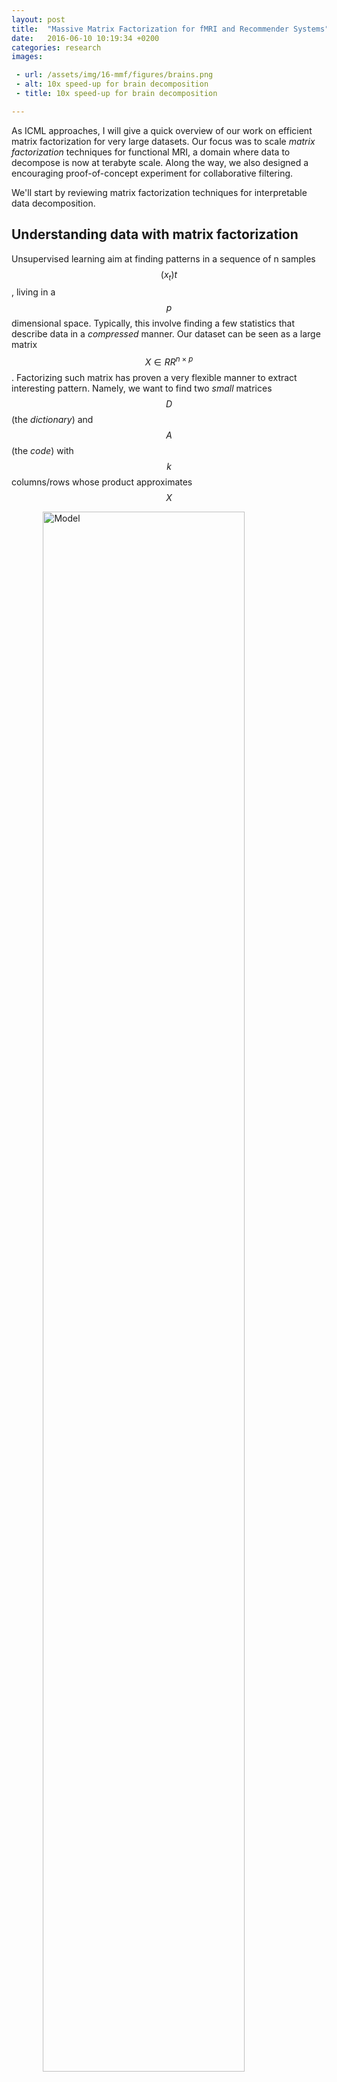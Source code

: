 ```yaml
---
layout: post
title:  "Massive Matrix Factorization for fMRI and Recommender Systems"
date:   2016-06-10 10:19:34 +0200
categories: research
images:

 - url: /assets/img/16-mmf/figures/brains.png
 - alt: 10x speed-up for brain decomposition
 - title: 10x speed-up for brain decomposition

---
```


As ICML approaches, I will give a quick overview of our work on efficient
matrix factorization for very large datasets. Our focus was to scale *matrix
factorization* techniques for functional MRI, a domain where data to
decompose is now at terabyte scale. Along the way, we also designed a encouraging proof-of-concept
experiment for collaborative filtering.

We'll start by reviewing matrix factorization techniques for interpretable data
decomposition.

## Understanding data with matrix factorization

Unsupervised learning aim at finding patterns in a sequence of n samples
$$(x_t)t$$, living in a $$p$$ dimensional space. Typically, this involve finding a few statistics that describe data in a *compressed* manner. Our dataset can be seen as a large matrix $$X \in RR^{n \times p}$$. Factorizing such matrix has proven a very flexible manner to extract interesting pattern. Namely, we want to find two *small* matrices $$D$$ (the *dictionary*) and $$A$$ (the *code*) with $$k$$ columns/rows whose product approximates $$X$$

<img src="/assets/img/16-mmf/drawings/poster_model_sparse.png" width="80%" style="display: block; margin: 0 auto;" title="Model" />

Small can mean several things here : we may impose $$k$$ to be small, which amounts to search for a low rank representation of the matrix $$X$$, and thus a subspace of $$RR^p$$ that approximately include all samples. For interpretability, it can be useful, as in the drawing above, to impose sparsity on $$D$$ -- this is what we'll do in fMRI.

In other settings, we may have $$k$$ large but impose $$A$$ *sparse*, leading to an overcomplete dictionary learning setting, that generalize the k-means algorithm. This setting won't interest us today, although we use its terminology.

### fMRI example

We can already instantiate matrix factorization for fMRI as this will make things clearer. We study resting-state functional imaging : 500 subjects go four times in a scanner, to get their brain activity recorded during 15 minutes while at rest -- roughly, a 3D image of their brain activity is acquired every second. This yields 2 millions 3D images of brain activity, each of them with 200 000 *voxels* -- **2TB** of dense data. We want to extract spatial activity maps that constitute a good basis for these images:

<img src="/assets/img/16-mmf/drawings/poster_fmri_dl_flat.png" width="80%" style="display: block; margin: 0 auto;" title="Model" />


What we are most interested in is the dictionary $$D$$, that holds, say, 70 sparse spatial maps. We expect those to capture functional networks, segmenting the auditory, visual, motor cortex, etc. Sparsity and low-rank are key for pattern discovery: we want to find few maps, with few activated regions.

## Matrix factorization for large datasets

A little math should be introduced to better grasp our problem. Decomposing $$X$$ into the product $$D A$$ can be done by solving an optimization problem (see **[Olshausen '97]** for the initial problem setting):

$$
Min_{D \in \mathcal{C}, A \in R^{k\times p}} \Vert X - D A \Vert_2^2 + \lambda \Omega(\alpha)
$$

where structure and sparsity can be imposed via constraints (convex set $$\mathcal{C}$$)
and penalties. For example, we may impose dictionary columns to live in $$\ell_1$$ balls, to get a sparse dictionary.

Solving this minimization problem is where all the honey is : let's see what methods can be used when $$X$$ grows large.

A naive solver alternatively minimize the loss function over $$A$$ and $$D$$. Meaning, given $$X$$ and $$A$$, find the best $$D$$, given $$X$$ and $$D$$, find the best $$A$$, and repeat. If we look at it from a dictionary oriented point of view, we define
$$ A(D) = \text{arg}\,\min_{A \in R^{k \times n}} \Vert X - D A \Vert_F^2  + \lambda \Omega(A) $$

$$ \alpha_i(D) = \text{arg}\,\min_{A \in R^{k \times n}} \Vert X_i - D \alpha_i \Vert_F^2  + \lambda \Omega(\alpha_i) $$

where the second equality has used the colummns $$(\alpha_i)$$ of $$A$$ -- we'll see why in a minute. The naive algorithm simply consist in doing

$$
\begin{aligned}
D_t &= \text{arg}\,\min_{D \in \mathcal{C}} \Vert X - D A(D_{t-1}) \Vert_F^2 \\
&= Min_{D} \sum_{i=1}^n \Vert X_i - D \alpha_i(D_{n-1})) \Vert_F^2
\end{aligned}
$$

This takes time, as the whole data $$X$$ is loaded at each iteration. In fact, it quickly becomes intractable: beyond 1 million entry in $$X$$, it already takes hours.

### Going online

A very efficient way to get past this intractability was introduced by **[Mairal '10]**. Computing $$A$$ for the whole dataset is costly, and overkill for a single step of improving the dictionary: we can maintain an approximation of this code by streaming the data and optimizing the dictionary along the stream.

<img src="/assets/img/16-mmf/drawings/poster_model_sparse_online.png" width="80%" style="display: block; margin: 0 auto;" title="Model" />

As the drawing above indicates, we look at data sample $$x_t$$ after
sample. At iteration $$t$$t, we use the current dictionary to compute the associated loadings
$$\alpha_t$$:

$$\alpha_t(D) = \text{arg}\,\min_{A \in R^{k \times n}} \Vert X_t - D_{t-1} \alpha_t \Vert_F^2  + \lambda \Omega(\alpha_t)$$

We then solve, at each iteration

$$D_t = \text{arg}\,\min_{D \in \mathcal{C}} \sum_{i=1}^t \Vert X_i - D \alpha_i \Vert_F^2$$

This look very much like the original update, except we use outdated
$$\alpha_t$$ to approximate our objective function. The essential idea here is
start solving the problem with a very inaccurate approximation of it, and
improve it by looking at more data.

A single iteration of the algorithm depend on $$p$$ but no longer on $$n$$, and the
algorithm empirically converges in a few epochs on data. This is very efficient
when data dimension $$p$$ is reasonable -- as a matter of fact the online algorithm
was initially designed to handle large sequences of 16x16 image patches -- **a
very low p compared to fMRI setting**.

## Handling large sample dimension

This is where our contribution begins. We want to provide an algorithm that
 scales not only in the number of samples but also in the sample dimension. To
 scale in the number of samples, we went from using $$X$$ to using $$X_t$$ at
 each iteration, allowing around n time faster iterations. Here, $$X_t$$ is
 still too large, and **we want to acquire information even faster**.

This is where we introduce *random subsampling*: can we improve the dictionary
with only a *fraction* of a sample at each iteration. The answer is yes, as we'll
now show.  The algorithm we propose loads a fraction of a sample $$X_t$$ at each
iteration and use it to update the approximation of the optimization problem.
The fraction is different at each iteration: this way, we are able to obtain
information about the whole feature space, in a stochastic manner. We go a step
beyond in randomness:

![Random subsampling](/assets/img/16-mmf/drawings/poster_next_level.png)

$$M_t X_t$$ corresponds to a subsampling of $$X_t$$, choosing $$M_t$$ to be a $$[0, 1]$$ diagonal matrix with, say, 90% zeros.

The whole difficulty lies in constructing the right approximations so that the
problem we solve at each iteration looks more and more like the original
optimization problem -- just like the online algorithm does.

The online algorithm relies on a few low dimensional statistics that
 sufficiently describe the approximate problem. These are updated in a
 $$\mathcal{O}(p)$$ cost -- ensuring scalable single iteration, and hence the online magic.

Our objective here is to speed up iteration of a constant factor, that
corresponds to the factor of dimension reduction. We must therefore ensure that
everything we do at iteration t scales in $$\mathcal{O}(s)$$, where $$s$$ is the *reduced* dimension.
That way, we gain a constant factor (from 2 to 12 on large datasets, as we'll
see) on single iteration complexity (*computational speed-up*), and we expect not to
loose it because of the approximation we introduce (*approximation errance*).

This is because **very large datasets have often many redundancies**, accessing
a stochastic part of sample does not reduce much the information acquired at
each iteration.  As we'll see, on large datasets, the balance is therefore very
much on the side of single iteration computational speed-up.

The constraint we introduce on iteration complexity restrains much what we are able to do. To sum up, we have to adapt the three steps of the online algorithm
- Computing the code from past iterate : we rely on a *sketched* version of code computation, where we only look at $$M_t$$ features of $$X_t$$ and $$D_{t-1}$$

$$
\begin{aligned}\alpha_t(D) &= \text{arg}\,\min_{A \in R^{k \times n}} \Vert M_t(X_t - D_{t-1} \alpha_t) \Vert_F^2 + \lambda \frac{s}{p} \Omega(\alpha)
\end{aligned}
$$

- Aggregating this partial sample and code in an approximative objective, as we do by summing $$t$$ factors in the online algorithm. We have to do this in a clever manner so that we only update statistics of size in s and not in p. This includes keeping tracks of the number of time we saw a feature in the past.

- Updating the dictionary: we can't update the full $$D$$ at each iteration as this is $$\mathcal{O}(p)$$ costly. It makes sense to update the features of the dictionary atoms that were seen in $$M_t$$, ensuring that $$D$$ remains in $$\mathcal{C}$$ by projection.

I skipped the math in the two last parts, but you can access it in more detail [on these slides](docs/presentations/icml_presentation.pdf). You will also find a detailed comparison between our algorithm and the original online algorithm.

## Results

Let's get to the most important part: do we get desired speed-up, is the dictionary
we compute as good as those we would obtain with previous algorithms ?

**On fMRI, we can push the reduction up to x12 and obtain x10 speed-up compared to the online algorithm**. Remember that a single pass on the data would take 235h using the online algorithm. We'll use the obtained maps as a baseline. Maps are blobish, with noiseless contours.

In no more than 10h, our algorithm, using a 12-fold reduction, is able to recover maps that are almost as epxloitable as the baseline one. In comparison, the original algorithm stopped after 10h yields very poor results: noisy maps with many blobs.

Displaying the contour of these maps makes it clearly appear:

![Brains](/assets/img/16-mmf/figures/brains.png)

We can quantify the speed-up we obtain by looking at convergence curve, that decribe how good the dictionary perform as a basis on a test set, against time spent in computation.

<img src="/assets/img/16-mmf/figures/bench.png" width="70%" style="display: block; margin: 0 auto;" title="Bench" />

**Convergence is obtained x10 more quickly** with a 12 times reduction.
This is very valuable for practioners ! Information is indeed acqired faster,
as the speed-up we obtained is close to the reduction we imposed.

## Collaborative filtering

Our setting imposes masks on data to speed up learning. Quite interestingly,
collaborative filtering brings us a setting where we can only acces *masked*
data, that corresponds to, for example, the few movies that a user has rated.
Matrix factorization is there used to reconstructe the incomplete matrix $$X$$ (see, for instance **[Szabo '11']**).
To evaluate the performance of our model, we look at rating prediction on a
test set. We compare our algorithm with a fast coordiate descent solver from
[spira](http://github.com/mathieublondel/spira), that does not involve setting any
hyperparmeter -- our algorithm is, unlike SGD, not very dependant on
hyperparameters. We get good results on large datasets (Netflix,
Movielens 10M), as these benches show. On **Netflix**, our algorithm is **7x faster** than the coordinate descent solver, which was the fastest well-packaged collaborative filtering algorithm we could find.

<img src="/assets/img/16-mmf/figures/rec_bench.png" width="100%" style="display: block; margin: 0 auto;" title="Collaborative filtering benches" />

Our model is very simple (minimization of an $$\ell_2$$ loss), and we do not get
state of the art prediction on Netflix. However, this experiment shows that our
algorithm is able to learn a decomposition even with non random masks, and
demonstrate the efficiency of imposing the complexity constraints explained
above.

## Conclusion

Leveraging random subsampling with online learning is thus a very efficient manner to perform matrix factorization on datasets large in both direction. Our algorithm had no convergence guarantee at the time of contribution (February), but we now have a slightly adapted algorithm that converges with the same guarantee as in the original online matrix factorization paper -- we rely on the stochastic majorization minimization framework **[Mairal '13]**.

[A Python package](http://github.com/arthurmensch/modl) is available for reproducibility. We hope to integrate this algorithm in more well-known library in the long term.

I hope that this post was readable enough and has interested you. You'll find
more details in our [paper](https://hal.archives-ouvertes.fr/hal-01308934),
[poster](/docs/posters/icml_poster.pdf) and [slides](/docs/presentations/icml_presentation.pdf). I
will present this work in ICML New York Monday June 20th at 11h45. Discussions are
welcome !

## References

- **[Mairal '10]** Mairal, Julien, Francis Bach, Jean Ponce, and Guillermo Sapiro. “Online Learning for Matrix Factorization and Sparse Coding.” The Journal of Machine Learning Research, 2010.

- **[Mairal '13]** Mairal, Julien. “Stochastic Majorization-Minimization Algorithms for Large-Scale Optimization.” In Advances in Neural Information Processing Systems, 2013.

- **[Olshausen '97]** Olshausen, Bruno A., and David J. Field. “Sparse Coding with an Overcomplete Basis Set: A Strategy Employed by V1?” Vision Research, 1997.

- **[Szabo '11]** Szabó, Zoltán, Barnabás Póczos, and András Lorincz. “Online Group-Structured Dictionary Learning.” In Proceedings of the IEEE Conference on Computer Vision and Pattern Recognition, 2011.

- See also [these slides](/docs/presentations/icml_presentation.pdf)
